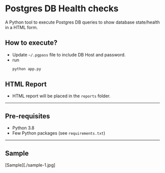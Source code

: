 # Postgres DB Health checks
A Python tool to execute Postgres DB queries to show database state/health in a HTML form. 

## How to execute?

- Update `~/.pgpass` file to include DB Host and password.
- run 
    ```sh
    python app.py
    ```

## HTML Report
- HTML report will be placed in the `reports` folder.
****

## Pre-requisites
- Python 3.8
- Few Python packages (see `requirements.txt`)

****
## Sample

[Sample][./sample-1.jpg]


